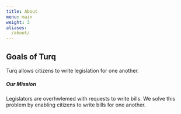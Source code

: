 ```yaml
---
title: About
menu: main
weight: 3
aliases:
  /about/
---
```


## Goals of Turq
Turq allows citizens to write legislation for one another.


##### Our Mission ####
Legislators are overhwlemed with requests to write bills. We solve this problem by enabling citizens to write bills for one another.
